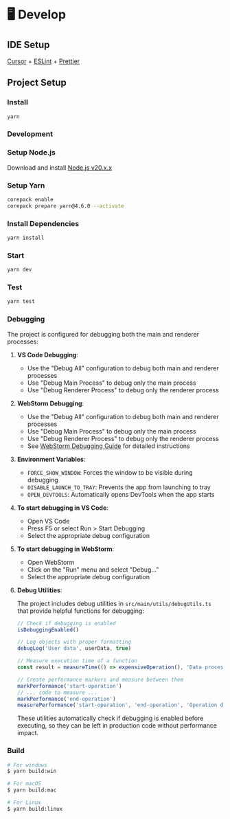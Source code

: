 # 🖥️ Develop

## IDE Setup

[Cursor](https://www.cursor.com/) + [ESLint](https://marketplace.visualstudio.com/items?itemName=dbaeumer.vscode-eslint) + [Prettier](https://marketplace.visualstudio.com/items?itemName=esbenp.prettier-vscode)

## Project Setup

### Install

```bash
yarn
```

### Development

### Setup Node.js

Download and install [Node.js v20.x.x](https://nodejs.org/en/download)

### Setup Yarn

```bash
corepack enable
corepack prepare yarn@4.6.0 --activate
```

### Install Dependencies

```bash
yarn install
```

### Start

```bash
yarn dev
```

### Test

```bash
yarn test
```

### Debugging

The project is configured for debugging both the main and renderer processes:

1. **VS Code Debugging**:
   - Use the "Debug All" configuration to debug both main and renderer processes
   - Use "Debug Main Process" to debug only the main process
   - Use "Debug Renderer Process" to debug only the renderer process

2. **WebStorm Debugging**:
   - Use the "Debug All" configuration to debug both main and renderer processes
   - Use "Debug Main Process" to debug only the main process
   - Use "Debug Renderer Process" to debug only the renderer process
   - See [WebStorm Debugging Guide](./webstorm-debug.md) for detailed instructions

3. **Environment Variables**:
   - `FORCE_SHOW_WINDOW`: Forces the window to be visible during debugging
   - `DISABLE_LAUNCH_TO_TRAY`: Prevents the app from launching to tray
   - `OPEN_DEVTOOLS`: Automatically opens DevTools when the app starts

4. **To start debugging in VS Code**:
   - Open VS Code
   - Press F5 or select Run > Start Debugging
   - Select the appropriate debug configuration

5. **To start debugging in WebStorm**:
   - Open WebStorm
   - Click on the "Run" menu and select "Debug..."
   - Select the appropriate debug configuration

6. **Debug Utilities**:

   The project includes debug utilities in `src/main/utils/debugUtils.ts` that provide helpful functions for debugging:

   ```typescript
   // Check if debugging is enabled
   isDebuggingEnabled()

   // Log objects with proper formatting
   debugLog('User data', userData, true)

   // Measure execution time of a function
   const result = measureTime(() => expensiveOperation(), 'Data processing')

   // Create performance markers and measure between them
   markPerformance('start-operation')
   // ... code to measure ...
   markPerformance('end-operation')
   measurePerformance('start-operation', 'end-operation', 'Operation duration')
   ```

   These utilities automatically check if debugging is enabled before executing, so they can be left in production code without performance impact.

### Build

```bash
# For windows
$ yarn build:win

# For macOS
$ yarn build:mac

# For Linux
$ yarn build:linux
```
